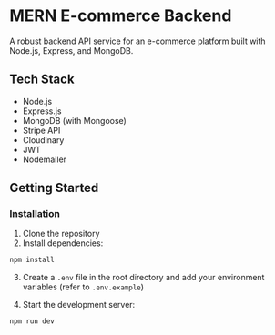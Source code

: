 # MERN E-commerce Backend

A robust backend API service for an e-commerce platform built with Node.js, Express, and MongoDB.

## Tech Stack

- Node.js
- Express.js
- MongoDB (with Mongoose)
- Stripe API
- Cloudinary
- JWT
- Nodemailer

## Getting Started

### Installation

1. Clone the repository
2. Install dependencies:

```bash
npm install
```

3. Create a `.env` file in the root directory and add your environment variables (refer to `.env.example`)

4. Start the development server:

```bash
npm run dev
```
